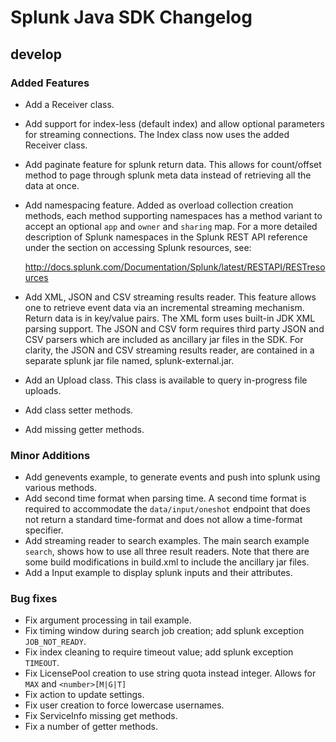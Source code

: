 # Splunk Java SDK Changelog

## develop

### Added Features

* Add a Receiver class.

* Add support for index-less (default index) and allow optional parameters for
  streaming connections. The Index class now uses the added Receiver class.

* Add paginate feature for splunk return data. This allows for count/offset
  method to page through splunk meta data instead of retrieving all the data
  at once.

* Add namespacing feature. Added as overload collection creation methods, each
  method supporting namespaces has a method variant to accept an optional
  `app` and `owner` and `sharing` map. For a more detailed description of Splunk
  namespaces in the Splunk REST API reference under the section on accessing
  Splunk resources, see:

  http://docs.splunk.com/Documentation/Splunk/latest/RESTAPI/RESTresources

* Add XML, JSON and CSV streaming results reader. This feature allows one to
  retrieve event data via an incremental streaming mechanism. Return data is in
  key/value pairs. The XML form uses built-in JDK XML parsing support. The JSON
  and CSV form requires third party JSON and CSV parsers which are included as
  ancillary jar files in the SDK. For clarity, the JSON and CSV streaming
  results reader, are contained in a separate splunk jar file named,
  splunk-external.jar.

* Add an Upload class. This class is available to query in-progress file
  uploads.

* Add class setter methods.

* Add missing getter methods.

### Minor Additions

* Add genevents example, to generate events and push into splunk using various
  methods.
* Add second time format when parsing time. A second time format is required to
  accommodate the `data/input/oneshot` endpoint that does not return a
  standard time-format and does not allow a time-format specifier.
* Add streaming reader to search examples. The main search example `search`,
  shows how to use all three result readers. Note that there are some build
  modifications in build.xml to include the ancillary jar files.
* Add a Input example to display splunk inputs and their attributes.

### Bug fixes

* Fix argument processing in tail example.
* Fix timing window during search job creation;
  add splunk exception `JOB_NOT_READY`.
* Fix index cleaning to require timeout value; add splunk exception `TIMEOUT`.
* Fix LicensePool creation to use string quota instead integer.
  Allows for `MAX` and `<number>[M|G|T]`
* Fix action to update settings.
* Fix user creation to force lowercase usernames.
* Fix ServiceInfo missing get methods.
* Fix a number of getter methods.
